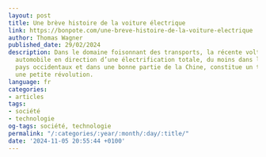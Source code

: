 ```yaml
---
layout: post
title: Une brève histoire de la voiture électrique
link: https://bonpote.com/une-breve-histoire-de-la-voiture-electrique
author: Thomas Wagner
published_date: 29/02/2024
description: Dans le domaine foisonnant des transports, la récente volte-face du secteur
  automobile en direction d’une électrification totale, du moins dans la plupart des
  pays occidentaux et dans une bonne partie de la Chine, constitue un tournant majeur,
  une petite révolution.
language: fr
categories:
- articles
tags:
- société
- technologie
og-tags: société, technologie
permalink: "/:categories/:year/:month/:day/:title/"
date: '2024-11-05 20:55:44 +0100'
---
```

